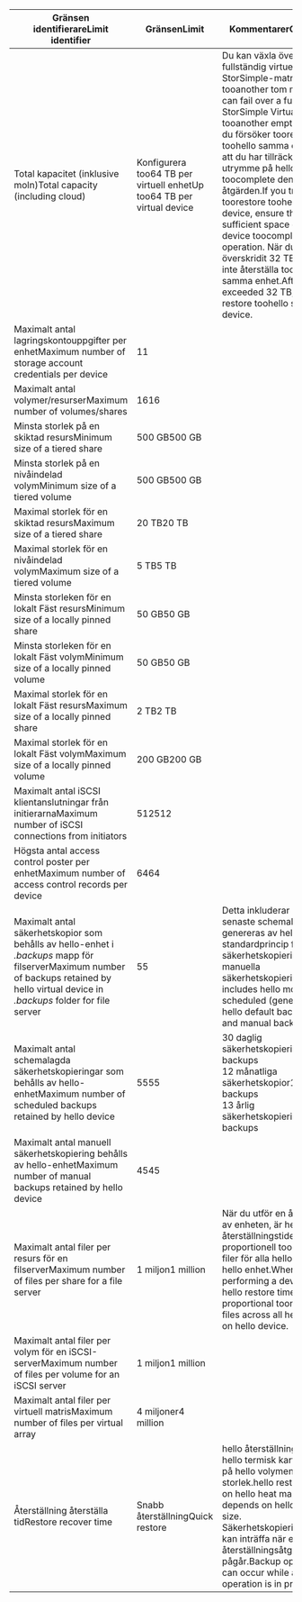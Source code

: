 

| <span data-ttu-id="aeb79-101">**Gränsen identifierare**</span><span class="sxs-lookup"><span data-stu-id="aeb79-101">**Limit identifier**</span></span> | <span data-ttu-id="aeb79-102">**Gränsen**</span><span class="sxs-lookup"><span data-stu-id="aeb79-102">**Limit**</span></span> | <span data-ttu-id="aeb79-103">**Kommentarer**</span><span class="sxs-lookup"><span data-stu-id="aeb79-103">**Comments**</span></span> |
| --- | --- | --- |
| <span data-ttu-id="aeb79-104">Total kapacitet (inklusive moln)</span><span class="sxs-lookup"><span data-stu-id="aeb79-104">Total capacity (including cloud)</span></span> |<span data-ttu-id="aeb79-105">Konfigurera too64 TB per virtuell enhet</span><span class="sxs-lookup"><span data-stu-id="aeb79-105">Up too64 TB per virtual device</span></span> |<span data-ttu-id="aeb79-106">Du kan växla över en fullständig virtuella StorSimple-matris tooanother tom matris.</span><span class="sxs-lookup"><span data-stu-id="aeb79-106">You can fail over a full StorSimple Virtual Array tooanother empty array.</span></span> <span data-ttu-id="aeb79-107">Om du försöker toorestore toohello samma enhet, se till att du har tillräckligt med utrymme på hello enheten toocomplete den här åtgärden.</span><span class="sxs-lookup"><span data-stu-id="aeb79-107">If you try toorestore toohello same device, ensure that you have sufficient space on hello device toocomplete this operation.</span></span> <span data-ttu-id="aeb79-108">När du har överskridit 32 TB, kan du inte återställa toohello samma enhet.</span><span class="sxs-lookup"><span data-stu-id="aeb79-108">After you have exceeded 32 TB, you cannot restore toohello same device.</span></span> |
| <span data-ttu-id="aeb79-109">Maximalt antal lagringskontouppgifter per enhet</span><span class="sxs-lookup"><span data-stu-id="aeb79-109">Maximum number of storage account credentials per device</span></span> |<span data-ttu-id="aeb79-110">1</span><span class="sxs-lookup"><span data-stu-id="aeb79-110">1</span></span> | |
| <span data-ttu-id="aeb79-111">Maximalt antal volymer/resurser</span><span class="sxs-lookup"><span data-stu-id="aeb79-111">Maximum number of volumes/shares</span></span> |<span data-ttu-id="aeb79-112">16</span><span class="sxs-lookup"><span data-stu-id="aeb79-112">16</span></span> | |
| <span data-ttu-id="aeb79-113">Minsta storlek på en skiktad resurs</span><span class="sxs-lookup"><span data-stu-id="aeb79-113">Minimum size of a tiered share</span></span> |<span data-ttu-id="aeb79-114">500 GB</span><span class="sxs-lookup"><span data-stu-id="aeb79-114">500 GB</span></span> | |
| <span data-ttu-id="aeb79-115">Minsta storlek på en nivåindelad volym</span><span class="sxs-lookup"><span data-stu-id="aeb79-115">Minimum size of a tiered volume</span></span> |<span data-ttu-id="aeb79-116">500 GB</span><span class="sxs-lookup"><span data-stu-id="aeb79-116">500 GB</span></span> | |
| <span data-ttu-id="aeb79-117">Maximal storlek för en skiktad resurs</span><span class="sxs-lookup"><span data-stu-id="aeb79-117">Maximum size of a tiered share</span></span> |<span data-ttu-id="aeb79-118">20 TB</span><span class="sxs-lookup"><span data-stu-id="aeb79-118">20 TB</span></span> | |
| <span data-ttu-id="aeb79-119">Maximal storlek för en nivåindelad volym</span><span class="sxs-lookup"><span data-stu-id="aeb79-119">Maximum size of a tiered volume</span></span> |<span data-ttu-id="aeb79-120">5 TB</span><span class="sxs-lookup"><span data-stu-id="aeb79-120">5 TB</span></span> | |
| <span data-ttu-id="aeb79-121">Minsta storleken för en lokalt Fäst resurs</span><span class="sxs-lookup"><span data-stu-id="aeb79-121">Minimum size of a locally pinned share</span></span> |<span data-ttu-id="aeb79-122">50 GB</span><span class="sxs-lookup"><span data-stu-id="aeb79-122">50 GB</span></span> | |
| <span data-ttu-id="aeb79-123">Minsta storleken för en lokalt Fäst volym</span><span class="sxs-lookup"><span data-stu-id="aeb79-123">Minimum size of a locally pinned volume</span></span> |<span data-ttu-id="aeb79-124">50 GB</span><span class="sxs-lookup"><span data-stu-id="aeb79-124">50 GB</span></span> | |
| <span data-ttu-id="aeb79-125">Maximal storlek för en lokalt Fäst resurs</span><span class="sxs-lookup"><span data-stu-id="aeb79-125">Maximum size of a locally pinned share</span></span> |<span data-ttu-id="aeb79-126">2 TB</span><span class="sxs-lookup"><span data-stu-id="aeb79-126">2 TB</span></span> | |
| <span data-ttu-id="aeb79-127">Maximal storlek för en lokalt Fäst volym</span><span class="sxs-lookup"><span data-stu-id="aeb79-127">Maximum size of a locally pinned volume</span></span> |<span data-ttu-id="aeb79-128">200 GB</span><span class="sxs-lookup"><span data-stu-id="aeb79-128">200 GB</span></span> | |
| <span data-ttu-id="aeb79-129">Maximalt antal iSCSI klientanslutningar från initierarna</span><span class="sxs-lookup"><span data-stu-id="aeb79-129">Maximum number of iSCSI connections from initiators</span></span> |<span data-ttu-id="aeb79-130">512</span><span class="sxs-lookup"><span data-stu-id="aeb79-130">512</span></span> | |
| <span data-ttu-id="aeb79-131">Högsta antal access control poster per enhet</span><span class="sxs-lookup"><span data-stu-id="aeb79-131">Maximum number of access control records per device</span></span> |<span data-ttu-id="aeb79-132">64</span><span class="sxs-lookup"><span data-stu-id="aeb79-132">64</span></span> | |
| <span data-ttu-id="aeb79-133">Maximalt antal säkerhetskopior som behålls av hello-enhet i *.backups* mapp för filserver</span><span class="sxs-lookup"><span data-stu-id="aeb79-133">Maximum number of backups retained by hello virtual device in *.backups* folder for file server</span></span> |<span data-ttu-id="aeb79-134">5</span><span class="sxs-lookup"><span data-stu-id="aeb79-134">5</span></span> |<span data-ttu-id="aeb79-135">Detta inkluderar hello senaste schemalagda (som genereras av hello standardprincip för säkerhetskopiering) och manuella säkerhetskopieringar.</span><span class="sxs-lookup"><span data-stu-id="aeb79-135">This includes hello most recent scheduled (generated by hello default backup policy) and manual backups.</span></span> |
| <span data-ttu-id="aeb79-136">Maximalt antal schemalagda säkerhetskopieringar som behålls av hello-enhet</span><span class="sxs-lookup"><span data-stu-id="aeb79-136">Maximum number of scheduled backups retained by hello device</span></span> |<span data-ttu-id="aeb79-137">55</span><span class="sxs-lookup"><span data-stu-id="aeb79-137">55</span></span> |<span data-ttu-id="aeb79-138">30 daglig säkerhetskopiering</span><span class="sxs-lookup"><span data-stu-id="aeb79-138">30 daily backups</span></span><br><span data-ttu-id="aeb79-139">12 månatliga säkerhetskopior</span><span class="sxs-lookup"><span data-stu-id="aeb79-139">12 monthly backups</span></span><br><span data-ttu-id="aeb79-140">13 årlig säkerhetskopiering</span><span class="sxs-lookup"><span data-stu-id="aeb79-140">13 yearly backups</span></span> |
| <span data-ttu-id="aeb79-141">Maximalt antal manuell säkerhetskopiering behålls av hello-enhet</span><span class="sxs-lookup"><span data-stu-id="aeb79-141">Maximum number of manual backups retained by hello device</span></span> |<span data-ttu-id="aeb79-142">45</span><span class="sxs-lookup"><span data-stu-id="aeb79-142">45</span></span> | |
| <span data-ttu-id="aeb79-143">Maximalt antal filer per resurs för en filserver</span><span class="sxs-lookup"><span data-stu-id="aeb79-143">Maximum number of files per share for a file server</span></span> |<span data-ttu-id="aeb79-144">1 miljon</span><span class="sxs-lookup"><span data-stu-id="aeb79-144">1 million</span></span> |<span data-ttu-id="aeb79-145">När du utför en återställning av enheten, är hello återställningstider proportionell toonumber av filer för alla hello resurser på hello enhet.</span><span class="sxs-lookup"><span data-stu-id="aeb79-145">When performing a device restore, hello restore times are proportional toonumber of files across all hello shares on hello device.</span></span> |
| <span data-ttu-id="aeb79-146">Maximalt antal filer per volym för en iSCSI-server</span><span class="sxs-lookup"><span data-stu-id="aeb79-146">Maximum number of files per volume for an iSCSI server</span></span> |<span data-ttu-id="aeb79-147">1 miljon</span><span class="sxs-lookup"><span data-stu-id="aeb79-147">1 million</span></span> | |
| <span data-ttu-id="aeb79-148">Maximalt antal filer per virtuell matris</span><span class="sxs-lookup"><span data-stu-id="aeb79-148">Maximum number of files per virtual array</span></span> |<span data-ttu-id="aeb79-149">4 miljoner</span><span class="sxs-lookup"><span data-stu-id="aeb79-149">4 million</span></span> | |
| <span data-ttu-id="aeb79-150">Återställning återställa tid</span><span class="sxs-lookup"><span data-stu-id="aeb79-150">Restore recover time</span></span> |<span data-ttu-id="aeb79-151">Snabb återställning</span><span class="sxs-lookup"><span data-stu-id="aeb79-151">Quick restore</span></span> |<span data-ttu-id="aeb79-152">hello återställning utifrån hello termisk karta och beror på hello volymens storlek.</span><span class="sxs-lookup"><span data-stu-id="aeb79-152">hello restore is based on hello heat map and depends on hello volume size.</span></span><br><span data-ttu-id="aeb79-153">Säkerhetskopieringsåtgärder kan inträffa när en återställningsåtgärd pågår.</span><span class="sxs-lookup"><span data-stu-id="aeb79-153">Backup operations can occur while a restore operation is in progress.</span></span> |

